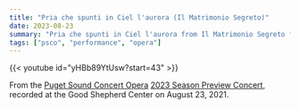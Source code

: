 ```yaml
---
title: "Pria che spunti in Ciel l'aurora (Il Matrimonio Segreto)"
date: 2023-08-23
summary: "Pria che spunti in Ciel l'aurora from Il Matrimonio Segreto from the 2023 PSCO Season Preview Concert"
tags: ["psco", "performance", "opera"]
---
```

{{< youtube id="yHBb89YtUsw?start=43" >}}

From the [Puget Sound Concert Opera](https://www.pugetsoundconcertopera.org/) [2023 Season Preview Concert](http://www.pugetsoundconcertopera.org/studiopreview2023.html), recorded at the Good Shepherd Center on August 23, 2021.
